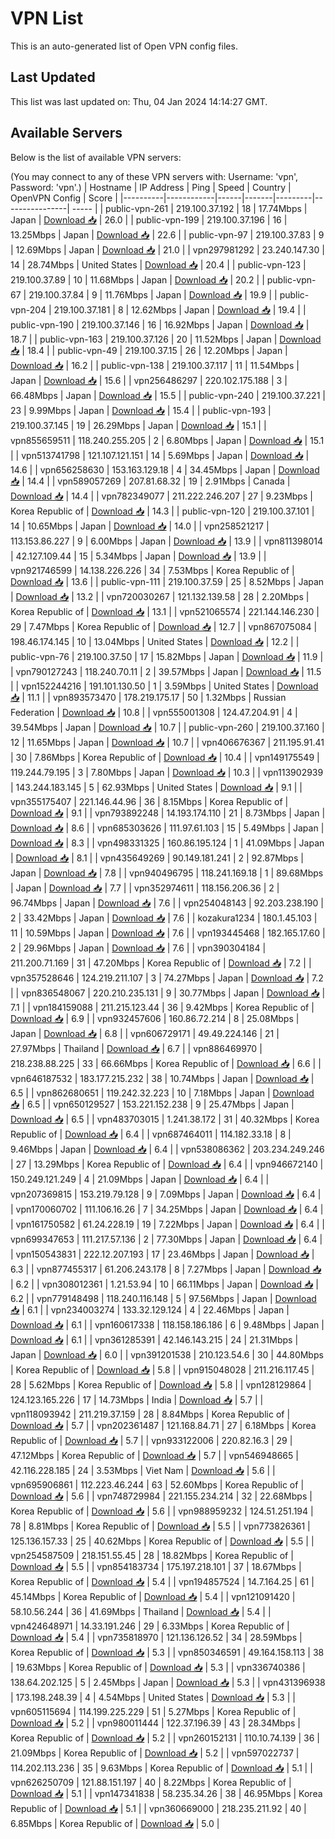 # VPN List

This is an auto-generated list of Open VPN config files.

## Last Updated

This list was last updated on: Thu, 04 Jan 2024 14:14:27 GMT.

## Available Servers

Below is the list of available VPN servers:

(You may connect to any of these VPN servers with: Username: 'vpn', Password: 'vpn'.)
| Hostname | IP Address | Ping | Speed | Country | OpenVPN Config | Score |
|----------|------------|------|-------|---------|----------------| ----- |
| public-vpn-261 | 219.100.37.192 | 18 | 17.74Mbps | Japan | [Download 📥](./configs/server_0_JP.ovpn) | 26.0 |
| public-vpn-199 | 219.100.37.196 | 16 | 13.25Mbps | Japan | [Download 📥](./configs/server_1_JP.ovpn) | 22.6 |
| public-vpn-97 | 219.100.37.83 | 9 | 12.69Mbps | Japan | [Download 📥](./configs/server_2_JP.ovpn) | 21.0 |
| vpn297981292 | 23.240.147.30 | 14 | 28.74Mbps | United States | [Download 📥](./configs/server_3_US.ovpn) | 20.4 |
| public-vpn-123 | 219.100.37.89 | 10 | 11.68Mbps | Japan | [Download 📥](./configs/server_4_JP.ovpn) | 20.2 |
| public-vpn-67 | 219.100.37.84 | 9 | 11.76Mbps | Japan | [Download 📥](./configs/server_5_JP.ovpn) | 19.9 |
| public-vpn-204 | 219.100.37.181 | 8 | 12.62Mbps | Japan | [Download 📥](./configs/server_6_JP.ovpn) | 19.4 |
| public-vpn-190 | 219.100.37.146 | 16 | 16.92Mbps | Japan | [Download 📥](./configs/server_7_JP.ovpn) | 18.7 |
| public-vpn-163 | 219.100.37.126 | 20 | 11.52Mbps | Japan | [Download 📥](./configs/server_8_JP.ovpn) | 18.4 |
| public-vpn-49 | 219.100.37.15 | 26 | 12.20Mbps | Japan | [Download 📥](./configs/server_9_JP.ovpn) | 16.2 |
| public-vpn-138 | 219.100.37.117 | 11 | 11.54Mbps | Japan | [Download 📥](./configs/server_10_JP.ovpn) | 15.6 |
| vpn256486297 | 220.102.175.188 | 3 | 66.48Mbps | Japan | [Download 📥](./configs/server_11_JP.ovpn) | 15.5 |
| public-vpn-240 | 219.100.37.221 | 23 | 9.99Mbps | Japan | [Download 📥](./configs/server_12_JP.ovpn) | 15.4 |
| public-vpn-193 | 219.100.37.145 | 19 | 26.29Mbps | Japan | [Download 📥](./configs/server_13_JP.ovpn) | 15.1 |
| vpn855659511 | 118.240.255.205 | 2 | 6.80Mbps | Japan | [Download 📥](./configs/server_14_JP.ovpn) | 15.1 |
| vpn513741798 | 121.107.121.151 | 14 | 5.69Mbps | Japan | [Download 📥](./configs/server_15_JP.ovpn) | 14.6 |
| vpn656258630 | 153.163.129.18 | 4 | 34.45Mbps | Japan | [Download 📥](./configs/server_16_JP.ovpn) | 14.4 |
| vpn589057269 | 207.81.68.32 | 19 | 2.91Mbps | Canada | [Download 📥](./configs/server_17_CA.ovpn) | 14.4 |
| vpn782349077 | 211.222.246.207 | 27 | 9.23Mbps | Korea Republic of | [Download 📥](./configs/server_18_KR.ovpn) | 14.3 |
| public-vpn-120 | 219.100.37.101 | 14 | 10.65Mbps | Japan | [Download 📥](./configs/server_19_JP.ovpn) | 14.0 |
| vpn258521217 | 113.153.86.227 | 9 | 6.00Mbps | Japan | [Download 📥](./configs/server_20_JP.ovpn) | 13.9 |
| vpn811398014 | 42.127.109.44 | 15 | 5.34Mbps | Japan | [Download 📥](./configs/server_21_JP.ovpn) | 13.9 |
| vpn921746599 | 14.138.226.226 | 34 | 7.53Mbps | Korea Republic of | [Download 📥](./configs/server_22_KR.ovpn) | 13.6 |
| public-vpn-111 | 219.100.37.59 | 25 | 8.52Mbps | Japan | [Download 📥](./configs/server_23_JP.ovpn) | 13.2 |
| vpn720030267 | 121.132.139.58 | 28 | 2.20Mbps | Korea Republic of | [Download 📥](./configs/server_24_KR.ovpn) | 13.1 |
| vpn521065574 | 221.144.146.230 | 29 | 7.47Mbps | Korea Republic of | [Download 📥](./configs/server_25_KR.ovpn) | 12.7 |
| vpn867075084 | 198.46.174.145 | 10 | 13.04Mbps | United States | [Download 📥](./configs/server_26_US.ovpn) | 12.2 |
| public-vpn-76 | 219.100.37.50 | 17 | 15.82Mbps | Japan | [Download 📥](./configs/server_27_JP.ovpn) | 11.9 |
| vpn790127243 | 118.240.70.11 | 2 | 39.57Mbps | Japan | [Download 📥](./configs/server_28_JP.ovpn) | 11.5 |
| vpn152244216 | 191.101.130.50 | 1 | 3.59Mbps | United States | [Download 📥](./configs/server_29_US.ovpn) | 11.1 |
| vpn893573470 | 178.219.175.17 | 50 | 1.32Mbps | Russian Federation | [Download 📥](./configs/server_30_RU.ovpn) | 10.8 |
| vpn555001308 | 124.47.204.91 | 4 | 39.54Mbps | Japan | [Download 📥](./configs/server_31_JP.ovpn) | 10.7 |
| public-vpn-260 | 219.100.37.160 | 12 | 11.65Mbps | Japan | [Download 📥](./configs/server_32_JP.ovpn) | 10.7 |
| vpn406676367 | 211.195.91.41 | 30 | 7.86Mbps | Korea Republic of | [Download 📥](./configs/server_33_KR.ovpn) | 10.4 |
| vpn149175549 | 119.244.79.195 | 3 | 7.80Mbps | Japan | [Download 📥](./configs/server_34_JP.ovpn) | 10.3 |
| vpn113902939 | 143.244.183.145 | 5 | 62.93Mbps | United States | [Download 📥](./configs/server_35_US.ovpn) | 9.1 |
| vpn355175407 | 221.146.44.96 | 36 | 8.15Mbps | Korea Republic of | [Download 📥](./configs/server_36_KR.ovpn) | 9.1 |
| vpn793892248 | 14.193.174.110 | 21 | 8.73Mbps | Japan | [Download 📥](./configs/server_37_JP.ovpn) | 8.6 |
| vpn685303626 | 111.97.61.103 | 15 | 5.49Mbps | Japan | [Download 📥](./configs/server_38_JP.ovpn) | 8.3 |
| vpn498331325 | 160.86.195.124 | 1 | 41.09Mbps | Japan | [Download 📥](./configs/server_39_JP.ovpn) | 8.1 |
| vpn435649269 | 90.149.181.241 | 2 | 92.87Mbps | Japan | [Download 📥](./configs/server_40_JP.ovpn) | 7.8 |
| vpn940496795 | 118.241.169.18 | 1 | 89.68Mbps | Japan | [Download 📥](./configs/server_41_JP.ovpn) | 7.7 |
| vpn352974611 | 118.156.206.36 | 2 | 96.74Mbps | Japan | [Download 📥](./configs/server_42_JP.ovpn) | 7.6 |
| vpn254048143 | 92.203.238.190 | 2 | 33.42Mbps | Japan | [Download 📥](./configs/server_43_JP.ovpn) | 7.6 |
| kozakura1234 | 180.1.45.103 | 11 | 10.59Mbps | Japan | [Download 📥](./configs/server_44_JP.ovpn) | 7.6 |
| vpn193445468 | 182.165.17.60 | 2 | 29.96Mbps | Japan | [Download 📥](./configs/server_45_JP.ovpn) | 7.6 |
| vpn390304184 | 211.200.71.169 | 31 | 47.20Mbps | Korea Republic of | [Download 📥](./configs/server_46_KR.ovpn) | 7.2 |
| vpn357528646 | 124.219.211.107 | 3 | 74.27Mbps | Japan | [Download 📥](./configs/server_47_JP.ovpn) | 7.2 |
| vpn836548067 | 220.210.235.131 | 9 | 30.77Mbps | Japan | [Download 📥](./configs/server_48_JP.ovpn) | 7.1 |
| vpn184159088 | 211.215.123.44 | 36 | 9.42Mbps | Korea Republic of | [Download 📥](./configs/server_49_KR.ovpn) | 6.9 |
| vpn932457606 | 160.86.72.214 | 8 | 25.08Mbps | Japan | [Download 📥](./configs/server_50_JP.ovpn) | 6.8 |
| vpn606729171 | 49.49.224.146 | 21 | 27.97Mbps | Thailand | [Download 📥](./configs/server_51_TH.ovpn) | 6.7 |
| vpn886469970 | 218.238.88.225 | 33 | 66.66Mbps | Korea Republic of | [Download 📥](./configs/server_52_KR.ovpn) | 6.6 |
| vpn646187532 | 183.177.215.232 | 38 | 10.74Mbps | Japan | [Download 📥](./configs/server_53_JP.ovpn) | 6.5 |
| vpn862680651 | 119.242.32.223 | 10 | 7.18Mbps | Japan | [Download 📥](./configs/server_54_JP.ovpn) | 6.5 |
| vpn650129527 | 153.221.152.238 | 9 | 25.47Mbps | Japan | [Download 📥](./configs/server_55_JP.ovpn) | 6.5 |
| vpn483703015 | 1.241.38.172 | 31 | 40.32Mbps | Korea Republic of | [Download 📥](./configs/server_56_KR.ovpn) | 6.4 |
| vpn687464011 | 114.182.33.18 | 8 | 9.46Mbps | Japan | [Download 📥](./configs/server_57_JP.ovpn) | 6.4 |
| vpn538086362 | 203.234.249.246 | 27 | 13.29Mbps | Korea Republic of | [Download 📥](./configs/server_58_KR.ovpn) | 6.4 |
| vpn946672140 | 150.249.121.249 | 4 | 21.09Mbps | Japan | [Download 📥](./configs/server_59_JP.ovpn) | 6.4 |
| vpn207369815 | 153.219.79.128 | 9 | 7.09Mbps | Japan | [Download 📥](./configs/server_60_JP.ovpn) | 6.4 |
| vpn170060702 | 111.106.16.26 | 7 | 34.25Mbps | Japan | [Download 📥](./configs/server_61_JP.ovpn) | 6.4 |
| vpn161750582 | 61.24.228.19 | 19 | 7.22Mbps | Japan | [Download 📥](./configs/server_62_JP.ovpn) | 6.4 |
| vpn699347653 | 111.217.57.136 | 2 | 77.30Mbps | Japan | [Download 📥](./configs/server_63_JP.ovpn) | 6.4 |
| vpn150543831 | 222.12.207.193 | 17 | 23.46Mbps | Japan | [Download 📥](./configs/server_64_JP.ovpn) | 6.3 |
| vpn877455317 | 61.206.243.178 | 8 | 7.27Mbps | Japan | [Download 📥](./configs/server_65_JP.ovpn) | 6.2 |
| vpn308012361 | 1.21.53.94 | 10 | 66.11Mbps | Japan | [Download 📥](./configs/server_66_JP.ovpn) | 6.2 |
| vpn779148498 | 118.240.116.148 | 5 | 97.56Mbps | Japan | [Download 📥](./configs/server_67_JP.ovpn) | 6.1 |
| vpn234003274 | 133.32.129.124 | 4 | 22.46Mbps | Japan | [Download 📥](./configs/server_68_JP.ovpn) | 6.1 |
| vpn160617338 | 118.158.186.186 | 6 | 9.48Mbps | Japan | [Download 📥](./configs/server_69_JP.ovpn) | 6.1 |
| vpn361285391 | 42.146.143.215 | 24 | 21.31Mbps | Japan | [Download 📥](./configs/server_70_JP.ovpn) | 6.0 |
| vpn391201538 | 210.123.54.6 | 30 | 44.80Mbps | Korea Republic of | [Download 📥](./configs/server_71_KR.ovpn) | 5.8 |
| vpn915048028 | 211.216.117.45 | 28 | 5.62Mbps | Korea Republic of | [Download 📥](./configs/server_72_KR.ovpn) | 5.8 |
| vpn128129864 | 124.123.165.226 | 17 | 14.73Mbps | India | [Download 📥](./configs/server_73_IN.ovpn) | 5.7 |
| vpn118093942 | 211.219.37.159 | 28 | 8.84Mbps | Korea Republic of | [Download 📥](./configs/server_74_KR.ovpn) | 5.7 |
| vpn202361487 | 121.168.84.71 | 27 | 6.18Mbps | Korea Republic of | [Download 📥](./configs/server_75_KR.ovpn) | 5.7 |
| vpn933122006 | 220.82.16.3 | 29 | 47.12Mbps | Korea Republic of | [Download 📥](./configs/server_76_KR.ovpn) | 5.7 |
| vpn546948665 | 42.116.228.185 | 24 | 3.53Mbps | Viet Nam | [Download 📥](./configs/server_77_VN.ovpn) | 5.6 |
| vpn695906861 | 112.223.46.244 | 63 | 52.60Mbps | Korea Republic of | [Download 📥](./configs/server_78_KR.ovpn) | 5.6 |
| vpn748729984 | 221.155.234.214 | 32 | 22.68Mbps | Korea Republic of | [Download 📥](./configs/server_79_KR.ovpn) | 5.6 |
| vpn988959232 | 124.51.251.194 | 78 | 8.81Mbps | Korea Republic of | [Download 📥](./configs/server_80_KR.ovpn) | 5.5 |
| vpn773826361 | 125.136.157.33 | 25 | 40.62Mbps | Korea Republic of | [Download 📥](./configs/server_81_KR.ovpn) | 5.5 |
| vpn254587509 | 218.151.55.45 | 28 | 18.82Mbps | Korea Republic of | [Download 📥](./configs/server_82_KR.ovpn) | 5.5 |
| vpn854183734 | 175.197.218.101 | 37 | 18.67Mbps | Korea Republic of | [Download 📥](./configs/server_83_KR.ovpn) | 5.4 |
| vpn194857524 | 14.7.164.25 | 61 | 45.14Mbps | Korea Republic of | [Download 📥](./configs/server_84_KR.ovpn) | 5.4 |
| vpn121091420 | 58.10.56.244 | 36 | 41.69Mbps | Thailand | [Download 📥](./configs/server_85_TH.ovpn) | 5.4 |
| vpn424648971 | 14.33.191.246 | 29 | 6.33Mbps | Korea Republic of | [Download 📥](./configs/server_86_KR.ovpn) | 5.4 |
| vpn735818970 | 121.136.126.52 | 34 | 28.59Mbps | Korea Republic of | [Download 📥](./configs/server_87_KR.ovpn) | 5.3 |
| vpn850346591 | 49.164.158.113 | 38 | 19.63Mbps | Korea Republic of | [Download 📥](./configs/server_88_KR.ovpn) | 5.3 |
| vpn336740386 | 138.64.202.125 | 5 | 2.45Mbps | Japan | [Download 📥](./configs/server_89_JP.ovpn) | 5.3 |
| vpn431396938 | 173.198.248.39 | 4 | 4.54Mbps | United States | [Download 📥](./configs/server_90_US.ovpn) | 5.3 |
| vpn605115694 | 114.199.225.229 | 51 | 5.27Mbps | Korea Republic of | [Download 📥](./configs/server_91_KR.ovpn) | 5.2 |
| vpn980011444 | 122.37.196.39 | 43 | 28.34Mbps | Korea Republic of | [Download 📥](./configs/server_92_KR.ovpn) | 5.2 |
| vpn260152131 | 110.10.74.139 | 36 | 21.09Mbps | Korea Republic of | [Download 📥](./configs/server_93_KR.ovpn) | 5.2 |
| vpn597022737 | 114.202.113.236 | 35 | 9.63Mbps | Korea Republic of | [Download 📥](./configs/server_94_KR.ovpn) | 5.1 |
| vpn626250709 | 121.88.151.197 | 40 | 8.22Mbps | Korea Republic of | [Download 📥](./configs/server_95_KR.ovpn) | 5.1 |
| vpn147341838 | 58.235.34.26 | 38 | 46.95Mbps | Korea Republic of | [Download 📥](./configs/server_96_KR.ovpn) | 5.1 |
| vpn360669000 | 218.235.211.92 | 40 | 6.85Mbps | Korea Republic of | [Download 📥](./configs/server_97_KR.ovpn) | 5.0 |
